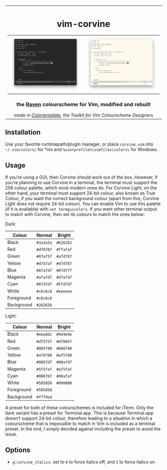 <table><tbody align="center"><tr><td>
<h1>vim-corvine</h1>
<table><tbody align="center"><tr><td><img src="https://raw.githubusercontent.com/arzg/resources/master/corvine-screenshot.png"/></td>
<td><img src="https://raw.githubusercontent.com/arzg/resources/master/corvine-light-screenshot.png"/></td></tr></tbody></table>
<h3>the <a href="https://github.com/baskerville/etc/blob/master/neovim/.config/nvim/colors/raven-dark.vim">Raven</a> colourscheme for Vim, modified and rebuilt</h3>
<em>made in <a href="https://github.com/lifepillar/vim-colortemplate">Colortemplate</a>, the Toolkit for Vim Colourscheme Designers</em>
</td></tr></tbody></table>

## Installation

Use your favorite runtimepath/plugin manager, or place `corvine.vim` into
`~/.vim/colors/` for \*nix and `%userprofile%\vimfiles\colors\` for Windows.

## Usage

If you’re using a GUI, then Corvine should work out of the box. However, if you’re planning to use Corvine in a terminal, the terminal must support the 256 colour palette, which most modern ones do. For Corvine Light, on the other hand, your terminal must support 24-bit colour, also known as True Colour, if you want the correct background colour (apart from this, Corvine Light does not require 24-bit colour). You can enable Vim to use this palette (if it is available) with `set termguicolors`. If you want other terminal output to match with Corvine, then set its colours to match the ones below:

Dark:

| Colour     | Normal    | Bright    |
| ---        | ---       | ---       |
| Black      | `#3a3a3a` | `#626262` |
| Red        | `#d78787` | `#ffafaf` |
| Green      | `#87af5f` | `#afd787` |
| Yellow     | `#d7d7af` | `#d7d787` |
| Blue       | `#87afd7` | `#87d7ff` |
| Magenta    | `#afafd7` | `#d7afd7` |
| Cyan       | `#87d7d7` | `#5fd7d7` |
| White      | `#c6c6c6` | `#eeeeee` |
| Foreground | `#c6c6c6` |           |
| Background | `#262626` |           |

Light:

| Colour     | Normal    | Bright    |
| ---        | ---       | ---       |
| Black      | `#eee8dc` | `#9e9e9e` |
| Red        | `#d75f5f` | `#d7005f` |
| Green      | `#005f00` | `#008700` |
| Yellow     | `#af8700` | `#af5f00` |
| Blue       | `#0087d7` | `#00afd7` |
| Magenta    | `#5f5faf` | `#af5faf` |
| Cyan       | `#008787` | `#00afaf` |
| White      | `#585858` | `#000000` |
| Foreground | `#585858` |           |
| Background | `#fff9ed` |           |

A preset for both of these colourschemes is included for iTerm. Only the dark variant has a preset for Terminal.app. This is because Terminal.app doesn’t support 24-bit colour, therefore leading to a situation in which a colourscheme that is impossible to match in Vim is included as a terminal preset. In the end, I simply decided against including the preset to avoid the issue.

## Options

- `g:corvine_italics`: set to `0` to force italics off, and `1` to force italics on
